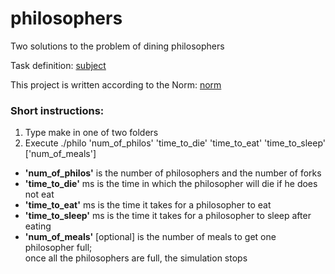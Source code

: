 # philosophers

Two solutions to the problem of dining philosophers

Task definition: [subject](https://drive.google.com/file/d/1ivrehSAzw_d76PPCLjt_v5CNfAkqW-tK/view?usp=sharing)

This project is written according to the Norm: [norm](https://drive.google.com/file/d/1cf_thz7IUjWxVRlPbDyfv0hACNSz9_9s/view?usp=sharing)

### Short instructions:
1. Type make in one of two folders
2. Execute ./philo 'num_of_philos' 'time_to_die' 'time_to_eat' 'time_to_sleep' ['num_of_meals']  
* **'num_of_philos'** is the number of philosophers and the number of forks  
* **'time_to_die'** ms is the time in which the philosopher will die if he does not eat  
* **'time_to_eat'** ms is the time it takes for a philosopher to eat  
* **'time_to_sleep'** ms is the time it takes for a philosopher to sleep after eating  
* **'num_of_meals'** [optional] is the number of meals to get one philosopher full;  
  once all the philosophers are full, the simulation stops
